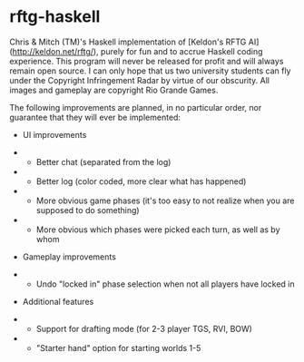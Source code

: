 rftg-haskell
============

Chris & Mitch (TM)'s Haskell implementation of [Keldon's RFTG AI] (http://keldon.net/rftg/),
purely for fun and to accrue Haskell coding experience. This program will never
be released for profit and will always remain open source. I can only hope that
us two university students can fly under the Copyright Infringement Radar by
virtue of our obscurity. All images and gameplay are copyright Rio Grande Games.

The following improvements are planned, in no particular order, nor guarantee
that they will ever be implemented:

- UI improvements
- - Better chat (separated from the log)
- - Better log (color coded, more clear what has happened)
- - More obvious game phases (it's too easy to not realize when you are supposed to do something)
- - More obvious which phases were picked each turn, as well as by whom

- Gameplay improvements
- - Undo "locked in" phase selection when not all players have locked in

- Additional features
- - Support for drafting mode (for 2-3 player TGS, RVI, BOW)
- - "Starter hand" option for starting worlds 1-5
